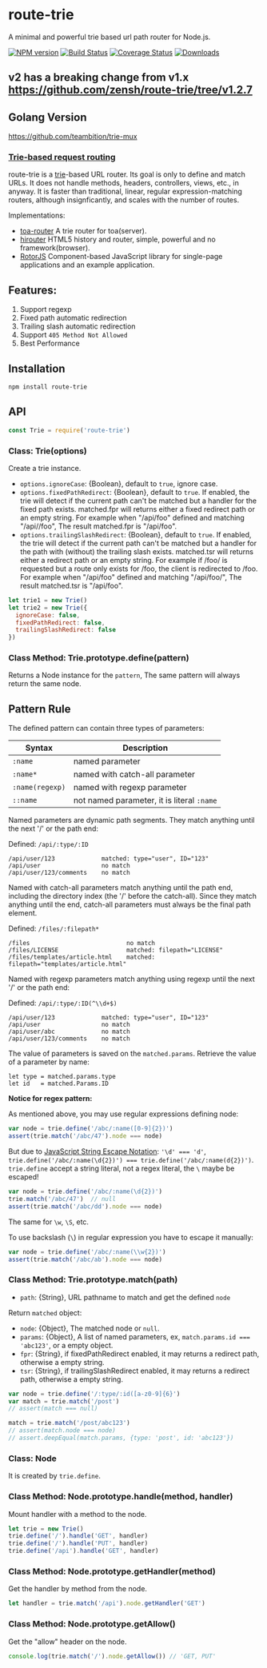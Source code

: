 route-trie
====
A minimal and powerful trie based url path router for Node.js.

[![NPM version][npm-image]][npm-url]
[![Build Status][travis-image]][travis-url]
[![Coverage Status][coveralls-image]][coveralls-url]
[![Downloads][downloads-image]][downloads-url]

## v2 has a breaking change from v1.x https://github.com/zensh/route-trie/tree/v1.2.7

## Golang Version

https://github.com/teambition/trie-mux

### [Trie-based request routing](http://blog.vulcanproxy.com/trie-based-http-requests-routing/)

route-trie is a [trie](http://en.wikipedia.org/wiki/Trie)-based URL router.
Its goal is only to define and match URLs.
It does not handle methods, headers, controllers, views, etc., in anyway.
It is faster than traditional, linear, regular expression-matching routers, although insignficantly,
and scales with the number of routes.

Implementations:

- [toa-router](https://github.com/toajs/toa-router) A trie router for toa(server).
- [hirouter](https://github.com/teambition/hirouter) HTML5 history and router, simple, powerful and no framework(browser).
- [RotorJS](https://github.com/kuraga/rotorjs) Component-based JavaScript library for single-page applications and an example application.

## Features:

1. Support regexp
2. Fixed path automatic redirection
3. Trailing slash automatic redirection
4. Support `405 Method Not Allowed`
5. Best Performance

## Installation

```sh
npm install route-trie
```

## API

```js
const Trie = require('route-trie')
```

### Class: Trie(options)

Create a trie instance.

- `options.ignoreCase`: {Boolean}, default to `true`, ignore case.
- `options.fixedPathRedirect`: {Boolean}, default to `true`. If enabled, the trie will detect if the current path can't be matched but a handler for the fixed path exists. matched.fpr will returns either a fixed redirect path or an empty string. For example when "/api/foo" defined and matching "/api//foo", The result matched.fpr is "/api/foo".
- `options.trailingSlashRedirect`: {Boolean}, default to `true`. If enabled, the trie will detect if the current path can't be matched but a handler for the path with (without) the trailing slash exists. matched.tsr will returns either a redirect path or an empty string. For example if /foo/ is requested but a route only exists for /foo, the client is redirected to /foo. For example when "/api/foo" defined and matching "/api/foo/", The result matched.tsr is "/api/foo".

```js
let trie1 = new Trie()
let trie2 = new Trie({
  ignoreCase: false,
  fixedPathRedirect: false,
  trailingSlashRedirect: false
})
```

### Class Method: Trie.prototype.define(pattern)

Returns a Node instance for the `pattern`, The same pattern will always return the same node.

## Pattern Rule

The defined pattern can contain three types of parameters:

| Syntax | Description |
|--------|------|
| `:name` | named parameter |
| `:name*` | named with catch-all parameter |
| `:name(regexp)` | named with regexp parameter |
| `::name` | not named parameter, it is literal `:name` |

Named parameters are dynamic path segments. They match anything until the next '/' or the path end:

Defined: `/api/:type/:ID`
```
/api/user/123             matched: type="user", ID="123"
/api/user                 no match
/api/user/123/comments    no match
```

Named with catch-all parameters match anything until the path end, including the directory index (the '/' before the catch-all). Since they match anything until the end, catch-all parameters must always be the final path element.

Defined: `/files/:filepath*`
```
/files                           no match
/files/LICENSE                   matched: filepath="LICENSE"
/files/templates/article.html    matched: filepath="templates/article.html"
```

Named with regexp parameters match anything using regexp until the next '/' or the path end:

Defined: `/api/:type/:ID(^\\d+$)`
```
/api/user/123             matched: type="user", ID="123"
/api/user                 no match
/api/user/abc             no match
/api/user/123/comments    no match
```

The value of parameters is saved on the `matched.params`. Retrieve the value of a parameter by name:
```
let type = matched.params.type
let id   = matched.Params.ID
```

**Notice for regex pattern:**

As mentioned above, you may use regular expressions defining node:

```js
var node = trie.define('/abc/:name([0-9]{2})')
assert(trie.match('/abc/47').node === node)
```

But due to [JavaScript String Escape Notation](https://developer.mozilla.org/en-US/docs/Web/JavaScript/Reference/Global_Objects/String): `'\d' === 'd'`, `trie.define('/abc/:name(\d{2})') === trie.define('/abc/:name(d{2})')`.
`trie.define` accept a string literal, not a regex literal, the `\` maybe be escaped!

```js
var node = trie.define('/abc/:name(\d{2})')
trie.match('/abc/47')  // null
assert(trie.match('/abc/dd').node === node)
```

The same for `\w`, `\S`, etc.

To use backslash (`\`) in regular expression you have to escape it manually:

```js
var node = trie.define('/abc/:name(\\w{2})')
assert(trie.match('/abc/ab').node === node)
```

### Class Method: Trie.prototype.match(path)

- `path`: {String}, URL pathname to match and get the defined `node`

Return `matched` object:
  - `node`: {Object}, The matched node or `null`.
  - `params`: {Object}, A list of named parameters, ex, `match.params.id === 'abc123'`, or a empty object.
  - `fpr`: {String}, if fixedPathRedirect enabled, it may returns a redirect path, otherwise a empty string.
  - `tsr`: {String}, if trailingSlashRedirect enabled, it may returns a redirect path, otherwise a empty string.

  ```js
  var node = trie.define('/:type/:id([a-z0-9]{6}')
  var match = trie.match('/post')
  // assert(match === null)

  match = trie.match('/post/abc123')
  // assert(match.node === node)
  // assert.deepEqual(match.params, {type: 'post', id: 'abc123'})
  ```

### Class: Node

It is created by `trie.define`.

### Class Method: Node.prototype.handle(method, handler)

Mount handler with a method to the node.
```js
let trie = new Trie()
trie.define('/').handle('GET', handler)
trie.define('/').handle('PUT', handler)
trie.define('/api').handle('GET', handler)
```

### Class Method: Node.prototype.getHandler(method)

Get the handler by method from the node.
```js
let handler = trie.match('/api').node.getHandler('GET')
```

### Class Method: Node.prototype.getAllow()

Get the "allow" header on the node.
```js
console.log(trie.match('/').node.getAllow()) // 'GET, PUT'
```

[npm-url]: https://npmjs.org/package/route-trie
[npm-image]: http://img.shields.io/npm/v/route-trie.svg

[travis-url]: https://travis-ci.org/zensh/route-trie
[travis-image]: http://img.shields.io/travis/zensh/route-trie.svg

[coveralls-url]: https://coveralls.io/r/zensh/route-trie
[coveralls-image]: https://coveralls.io/repos/zensh/route-trie/badge.svg

[downloads-url]: https://npmjs.org/package/route-trie
[downloads-image]: http://img.shields.io/npm/dm/route-trie.svg?style=flat-square
